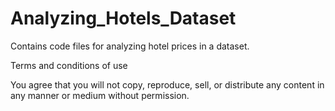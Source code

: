 # Analyzing_Hotels_Dataset

Contains code files for analyzing hotel prices in a dataset.

Terms and conditions of use

You agree that you will not copy, reproduce, sell, or distribute any content in any manner or medium without permission.
